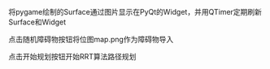 将pygame绘制的Surface通过图片显示在PyQt的Widget，并用QTimer定期刷新Surface和Widget

点击随机障碍物按钮将位图map.png作为障碍物导入

点击开始规划按钮开始RRT算法路径规划

